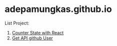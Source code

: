 # adepamungkas.github.io

List Project:
1. [Counter State with React ](https://adepamungkas.github.io/kriya/)
2. [Get API github User](https://adepamungkas.github.io/github-profile/)




